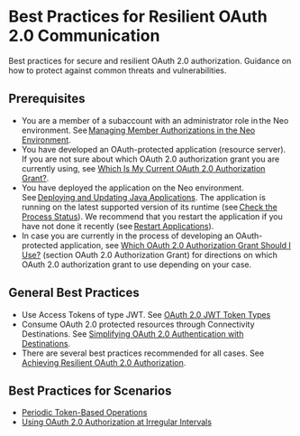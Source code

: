 <!-- loio11fe332c05cb4d5fa9f752736f6b7575 -->

# Best Practices for Resilient OAuth 2.0 Communication

Best practices for secure and resilient OAuth 2.0 authorization. Guidance on how to protect against common threats and vulnerabilities.



<a name="loio11fe332c05cb4d5fa9f752736f6b7575__section_p2p_rbc_rwb"/>

## Prerequisites

-   You are a member of a subaccount with an administrator role in the Neo environment. See [Managing Member Authorizations in the Neo Environment](../50-administration-and-ops-neo/managing-member-authorizations-in-the-neo-environment-a1ab5c4.md).
-   You have developed an OAuth-protected application \(resource server\). If you are not sure about which OAuth 2.0 authorization grant you are currently using, see [Which Is My Current OAuth 2.0 Authorization Grant?](which-is-my-current-oauth-2-0-authorization-grant-f77bab7.md).
-   You have deployed the application on the Neo environment. See [Deploying and Updating Java Applications](../30-development-neo/deploying-and-updating-java-applications-e5dfbc6.md). The application is running on the latest supported version of its runtime \(see [Check the Process Status](../50-administration-and-ops-neo/check-the-process-status-499992d.md)\). We recommend that you restart the application if you have not done it recently \(see [Restart Applications](../50-administration-and-ops-neo/restart-applications-7b2d704.md)\).
-   In case you are currently in the process of developing an OAuth-protected application, see [Which OAuth 2.0 Authorization Grant Should I Use?](which-oauth-2-0-authorization-grant-should-i-use-f5a9246.md) \(section OAuth 2.0 Authorization Grant\) for directions on which OAuth 2.0 authorization grant to use depending on your case.



<a name="loio11fe332c05cb4d5fa9f752736f6b7575__section_awm_wbc_rwb"/>

## General Best Practices

-   Use Access Tokens of type JWT. See [OAuth 2.0 JWT Token Types](oauth-2-0-jwt-token-types-3f26e04.md) 
-   Consume OAuth 2.0 protected resources through Connectivity Destinations. See [Simplifying OAuth 2.0 Authentication with Destinations](simplifying-oauth-2-0-authentication-with-destinations-c8b8c06.md).
-   There are several best practices recommended for all cases. See [Achieving Resilient OAuth 2.0 Authorization](achieving-resilient-oauth-2-0-authorization-2f76c6c.md).



<a name="loio11fe332c05cb4d5fa9f752736f6b7575__section_xm1_zbc_rwb"/>

## Best Practices for Scenarios

-   [Periodic Token-Based Operations](periodic-token-based-operations-ead7249.md)
-   [Using OAuth 2.0 Authorization at Irregular Intervals](using-oauth-2-0-authorization-at-irregular-intervals-7263696.md) 

